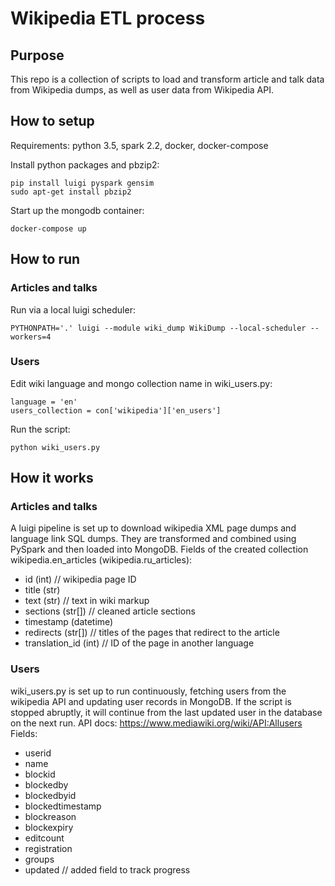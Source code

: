 # Wikipedia ETL process

## Purpose
This repo is a collection of scripts to load and transform article and talk data from Wikipedia dumps, as well as user data from Wikipedia API.

## How to setup
Requirements: python 3.5, spark 2.2, docker, docker-compose

Install python packages and pbzip2:
```
pip install luigi pyspark gensim
sudo apt-get install pbzip2
```

Start up the mongodb container:
```
docker-compose up
```

## How to run
### Articles and talks
Run via a local luigi scheduler:
```
PYTHONPATH='.' luigi --module wiki_dump WikiDump --local-scheduler --workers=4
```
### Users
Edit wiki language and mongo collection name in wiki_users.py:
```
language = 'en'
users_collection = con['wikipedia']['en_users']
```
Run the script:
```
python wiki_users.py
```

## How it works
### Articles and talks
A luigi pipeline is set up to download wikipedia XML page dumps and language link SQL dumps. They are transformed and combined using PySpark and then loaded into MongoDB. 
Fields of the created collection wikipedia.en_articles (wikipedia.ru_articles):
- id (int) // wikipedia page ID
- title (str)
- text (str) // text in wiki markup
- sections (str[]) // cleaned article sections
- timestamp (datetime)
- redirects (str[]) // titles of the pages that redirect to the article
- translation_id (int) // ID of the page in another language

### Users
wiki_users.py is set up to run continuously, fetching users from the wikipedia API and updating user records in MongoDB. If the script is stopped abruptly, it will continue from the last updated user in the database on the next run.
API docs: https://www.mediawiki.org/wiki/API:Allusers
Fields:
- userid
- name
- blockid
- blockedby
- blockedbyid
- blockedtimestamp
- blockreason
- blockexpiry
- editcount
- registration
- groups
- updated // added field to track progress